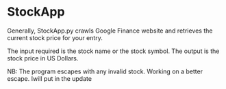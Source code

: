 # StockApp


Generally, StockApp.py crawls Google Finance website and retrieves the current stock price for your entry.

The input required is the stock name or the stock symbol. The output is the stock price in US Dollars.

NB: The program escapes with any invalid stock. Working on a better escape. Iwill put in the update
